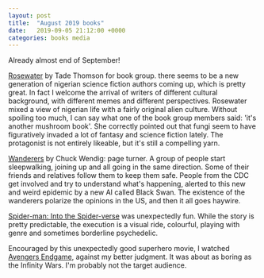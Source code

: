 ```yaml
---
layout: post
title:  "August 2019 books"
date:   2019-09-05 21:12:00 +0000
categories: books media
---
```

Already almost end of September!

[Rosewater](https://www.goodreads.com/book/show/38362809-rosewater) by Tade Thomson for book group. there seems to be a new generation of nigerian science fiction authors coming up, which is pretty great. In fact I welcome the arrival of writers of different cultural background, with different memes and different perspectives.
Rosewater mixed a view of nigerian life with a fairly original alien culture. Without spoiling too much, I can say what one of the book group members said: 'it's another mushroom book'. She correctly pointed out that fungi seem to have figuratively invaded a lot of fantasy and science fiction lately. The protagonist is not entirely likeable, but it's still a compelling yarn.

[Wanderers](https://www.goodreads.com/book/show/32603079-wanderers) by Chuck Wendig: page turner. A group of people start sleepwalking, joining up and all going in the same direction. Some of their friends and relatives follow them to keep them safe. People from the CDC get involved and try to understand what's happening, alerted to this new and weird epidemic by a new AI called Black Swan. The existence of the wanderers polarize the opinions in the US, and then it all goes haywire.

[Spider-man: Into the Spider-verse](https://www.imdb.com/title/tt4633694/) was unexpectedly fun. While the story is pretty predictable, the execution is a visual ride, colourful, playing with genre and sometimes borderline psychedelic.

Encouraged by this unexpectedly good superhero movie, I watched [Avengers Endgame](https://www.imdb.com/title/tt4154796/), against my better judgment. It was about as boring as the Infinity Wars.  I'm probably not the target audience.
